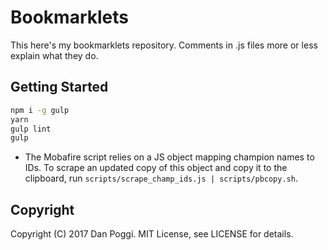 # Bookmarklets

This here's my bookmarklets repository. Comments in .js files more or less
explain what they do.

## Getting Started

```sh
npm i -g gulp
yarn
gulp lint
gulp
```

* The Mobafire script relies on a JS object mapping champion names to IDs.
  To scrape an updated copy of this object and copy it to the clipboard,
  run `scripts/scrape_champ_ids.js | scripts/pbcopy.sh`.

## Copyright

Copyright (C) 2017 Dan Poggi. MIT License, see LICENSE for details.
